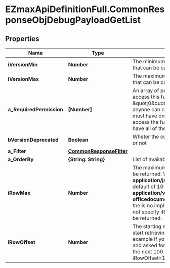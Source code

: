 # EZmaxApiDefinitionFull.CommonResponseObjDebugPayloadGetList

## Properties

Name | Type | Description | Notes
------------ | ------------- | ------------- | -------------
**iVersionMin** | **Number** | The minimum version of the function that can be called | 
**iVersionMax** | **Number** | The maximum version of the function that can be called | 
**a_RequiredPermission** | **[Number]** | An array of permissions required to access this function.  If the value \&quot;0\&quot; is present in the array, anyone can call this function.  You must have one of the permission to access the function. You don&#39;t need to have all of them. | 
**bVersionDeprecated** | **Boolean** | Wheter the current route is deprecated or not | 
**a_Filter** | [**CommonResponseFilter**](CommonResponseFilter.md) |  | 
**a_OrderBy** | **{String: String}** | List of available values for *eOrderBy* | 
**iRowMax** | **Number** | The maximum numbers of results to be returned.  When the content-type is **application/json** there is an implicit default of 10 000.  When it&#39;s **application/vnd.openxmlformats-officedocument.spreadsheetml.sheet** the is no implicit default so if you do not specify iRowMax, all records will be returned. | 
**iRowOffset** | **Number** | The starting element from where to start retrieving the results. For example if you started at iRowOffset&#x3D;0 and asked for iRowMax&#x3D;100, to get the next 100 results, you could specify iRowOffset&#x3D;100&amp;iRowMax&#x3D;100, | [default to 0]



